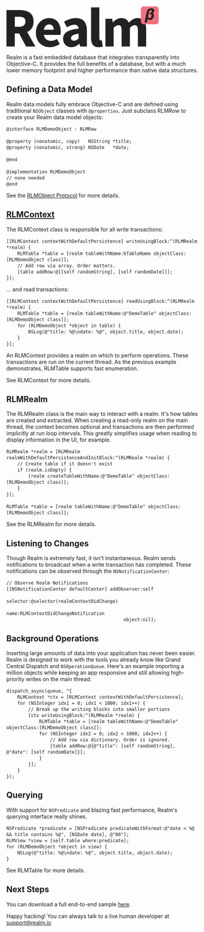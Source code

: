 <img src="docs/realm.png"/>

Realm is a fast embedded database that integrates transparently into Objective-C. It provides the full benefits of a database, but with a much lower memory footprint and higher performance than native data structures.


## Defining a Data Model

Realm data models fully embrace Objective-C and are defined using traditional `NSObject` classes with `@properties`. Just subclass RLMRow to create your Realm data model objects:

	@interface RLMDemoObject : RLMRow

	@property (nonatomic, copy)   NSString *title;
	@property (nonatomic, strong) NSDate   *date;

	@end

	@implementation RLMDemoObject
	// none needed
	@end

See the [RLMObject Protocol](Protocols/RLMObject.html) for more details.


## [RLMContext](Class/RLMContext.html)

The RLMContext class is responsible for all write transactions:

	[[RLMContext contextWithDefaultPersistence] writeUsingBlock:^(RLMRealm *realm) {
	    RLMTable *table = [realm tableWithName:kTableName objectClass:[RLMDemoObject class]];
	    // Add row via array. Order matters.
	    [table addRow:@[[self randomString], [self randomDate]]];
	}];

… and read transactions:

    [[RLMContext contextWithDefaultPersistence] readUsingBlock:^(RLMRealm *realm) {
        RLMTable *table = [realm tableWithName:@"DemoTable" objectClass:[RLMDemoObject class]];
        for (RLMDemoObject *object in table) {
            NSLog(@"title: %@\ndate: %@", object.title, object.date);
        }
    }];

An RLMContext provides a realm on which to perform operations. These transactions are run on the current thread. As the previous example demonstrates, RLMTable supports fast enumeration.

See RLMContext for more details.


## RLMRealm

The RLMRealm class is the main way to interact with a realm. It's how tables are created and extracted. When creating a read-only realm on the main thread, the context becomes optional and transactions are then performed implicitly at run loop intervals. This greatly simplifies usage when reading to display information in the UI, for example.

	RLMRealm *realm = [RLMRealm realmWithDefaultPersistenceAndInitBlock:^(RLMRealm *realm) {
        // Create table if it doesn't exist
        if (realm.isEmpty) {
            [realm createTableWithName:@"DemoTable" objectClass:[RLMDemoObject class]];
        }
    }];
    
    RLMTable *table = [realm tableWithName:@"DemoTable" objectClass:[RLMDemoObject class]];

See the RLMRealm for more details.


## Listening to Changes

Though Realm is extremely fast, it isn't instantaneous. Realm sends notifications to broadcast when a write transaction has completed. These notifications can be observed through the `NSNotificationCenter`:

	// Observe Realm Notifications
	[[NSNotificationCenter defaultCenter] addObserver:self
	                                         selector:@selector(realmContextDidChange)
	                                             name:RLMContextDidChangeNotification
	                                           object:nil];
## Background Operations

Inserting large amounts of data into your application has never been easier. Realm is designed to work with the tools you already know like Grand Central Dispatch and `NSOperationQueue`. Here's an example importing a million objects while keeping an app responsive and still allowing high-priority writes on the main thread:

	dispatch_async(queue, ^{
	    RLMContext *ctx = [RLMContext contextWithDefaultPersistence];
	    for (NSInteger idx1 = 0; idx1 < 1000; idx1++) {
	        // Break up the writing blocks into smaller portions
	        [ctx writeUsingBlock:^(RLMRealm *realm) {
	            RLMTable *table = [realm tableWithName:@"DemoTable" objectClass:[RLMDemoObject class]];
	            for (NSInteger idx2 = 0; idx2 < 1000; idx2++) {
	                // Add row via dictionary. Order is ignored.
	                [table addRow:@{@"title": [self randomString], @"date": [self randomDate]}];
	            }
	        }];
	    }
	});


## Querying

With support for `NSPredicate` and blazing fast performance, Realm's querying interface really shines.

	NSPredicate *predicate = [NSPredicate predicateWithFormat:@"date < %@ && title contains %@", [NSDate date], @"00"];
	RLMView *view = [self.table where:predicate];
	for (RLMDemoObject *object in view) {
	    NSLog(@"title: %@\ndate: %@", object.title, object.date);
	}

See RLMTable for more details.


## Next Steps

You can download a full end-to-end sample [here](http://realm.io/downloads/sample.zip).

Happy hacking! You can always talk to a live human developer at [support@realm.io](mailto:support@realm.io)